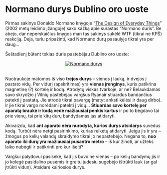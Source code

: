 # Normano durys Dublino oro uoste

<p>Pirmas sakinys Donaldo Normano knygoje “<a href="http://www.jnd.org/books.html#426">The Design of Everyday Things</a>” (2002 metų leidimo įžangoje) sako kažką apie surastas “Normano duris”. Be abejo, dar neperskaičius knygos man tas sakinys sukėlė WTF (tikrai ne KPŠ) reakciją. Deja, turiu pripažinti, kad Normano durų pasaulyje tikrai yra per daug…</p>
<p>Šeštadienį būtent tokias duris pastebėjau Dublino oro uoste:</p>
<div style="text-align:center;"><a href="https://www.dominykas.lt/attachments/2008/04/normano-durys.html" rel="attachment wp-att-53" title="Normano durys"><img src="https://www.dominykas.lt/uploads/2008/04/norman-door.jpg" alt="Normano durys"></a></div>
<p><span id="more-52"></span><br>
Nuotraukoje matomos iš viso <strong>trejos durys</strong> – vienos į lauką, ir dvejos į pastato vidų. Per vidurį (apskritimas) yra <strong>vienas įrenginys</strong>, kuris patikrina magnetinę (?) kortelę ir kodą. Atrodytų viskas tvarkoje, ar ne? Belaukdamas savo skrydžio į Vilnių pastebėjau vargšus Ryanair stiuardus bandančius patekti į pastatą. Jie atrodė tikrai pavargę (matyt anksti kėlėsi ir daug dirbo). Ir jie tikrai vargo norėdami patekti į vidų… <strong>Stiuardas savo kortelę per aparatą braukė ir kodą vedė mažiausiai penkis kartus</strong> ir po to bėgdavo tai prie vienų, tai prie kitų durų bandydamas jas atidaryti.</p>
<p>Akivaizdu, kad <strong>ant aparato nėra nurodyta, kurios durys atsidarys</strong> suvedus kodą. Turbūt nėra netgi pasirinkimo, kurias reikėtų atidaryti. Jeigu jis ir yra – žmogus po kelių valandų skraidymo tikrai jo nepastebėjo. Negana to, <strong>nuo aparato iki durų yra mažiausiai pusantro metro</strong> – iš kur žinoti, ar užteks laiko nubėgti ir patikrinti pro kur išeiti?</p>
<p>Vargšui palydovui pasisekė, kad jis buvo ne vienas – po kelių bandymų jis ir jo kolegė pasidalino pusėmis ir greitu judesiu sugebėjo ištrūkti lauk (ar gal įtrūkti vidun). Atsidarė kairiosios durys.</p>